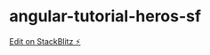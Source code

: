 # angular-tutorial-heros-sf

[Edit on StackBlitz ⚡️](https://stackblitz.com/edit/angular-tutorial-heros-sf)